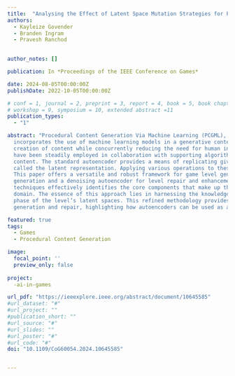 ```yaml
---
title:  "Analysing the Effect of Latent Space Mutation Strategies for PCGML"
authors:
  - Kayleize Govender
  - Branden Ingram
  - Pravesh Ranchod

  
author_notes: []

publication: In *Proceedings of the IEEE Conference on Games*

date: 2024-08-05T00:00:00Z
publishDate: 2022-10-05T00:00:00Z

# conf = 1, journal = 2, preprint = 3, report = 4, book = 5, book chapter = 6, thesis = 7, patent = 9
# workshop = 9, symposium = 10, extended abstract =11
publication_types:
  - "1"

abstract: "Procedural Content Generation Via Machine Learning (PCGML), describes an evolving area of research, that
  incorporates the use of machine learning models in a generative context. These innovative approaches accelerate the 
  creation of content while concurrently reducing the need for human intervention. In particular, autoencoder models 
  have been steadily employed in collaboration with supporting algorithms to facilitate the generation of novel game 
  content. The standard autoencoder provides a means of replicating given data by learning a lower dimensional embedding,
  called the latent representation. Applying various operations to these representations can yield uniquely diverse content.
  This paper offers a versatile and robust framework for game level generation using a standard autoencoder for level
  generation and a denoising autoencoder for level repair and enhancement. Additionally, the integration of clustering
  techniques effectively identifies the core components that make up the various types of levels in a Rogue-like game
  domain. The essence of this approach lies in harnessing the knowledge within the clusters to guide the mutation
  phase of the level’s latent spaces. This refined methodology provides significant insights on level analysis,
  generation and repair, highlighting how autoencoders can be used as a basis for game development."

featured: true
tags:
  - Games
  - Procedural Content Generation

image:
  focal_point: ''
  preview_only: false
  
project:
  -ai-in-games

url_pdf: "https://ieeexplore.ieee.org/abstract/document/10645585"
#url_dataset: "#"
#url_project: ""
#publication_short: ""
#url_source: "#"
#url_slides: ""
#url_poster: "#"
#url_code: "#"
doi: "10.1109/CoG60054.2024.10645585"


---
```


